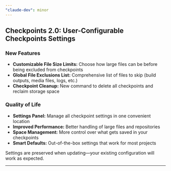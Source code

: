 ```yaml
---
"claude-dev": minor
---
```


## Checkpoints 2.0: **User-Configurable Checkpoints** Settings

### New Features
- **Customizable File Size Limits:** Choose how large files can be before being excluded from checkpoints
- **Global File Exclusions List:** Comprehensive list of files to skip (build outputs, media files, logs, etc.)
- **Checkpoint Cleanup:** New command to delete all checkpoints and reclaim storage space

### Quality of Life
- **Settings Panel:** Manage all checkpoint settings in one convenient location
- **Improved Performance:** Better handling of large files and repositories
- **Space Management:** More control over what gets saved in your checkpoints
- **Smart Defaults:** Out-of-the-box settings that work for most projects

Settings are preserved when updating—your existing configuration will work as expected.

---